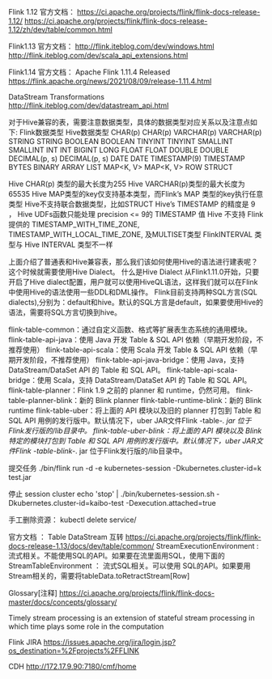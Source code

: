 
Flink 1.12 官方文档：
https://ci.apache.org/projects/flink/flink-docs-release-1.12/
https://ci.apache.org/projects/flink/flink-docs-release-1.12/zh/dev/table/common.html

Flink1.13 官方文档：
http://flink.iteblog.com/dev/windows.html
http://flink.iteblog.com/dev/scala_api_extensions.html

Flink1.14 官方文档：
Apache Flink 1.11.4 Released
https://flink.apache.org/news/2021/08/09/release-1.11.4.html

DataStream Transformations
http://flink.iteblog.com/dev/datastream_api.html

对于Hive兼容的表，需要注意数据类型，具体的数据类型对应关系以及注意点如下:
Flink数据类型	    Hive数据类型
CHAR(p)	            CHAR(p)
VARCHAR(p)	        VARCHAR(p)
STRING	            STRING
BOOLEAN	            BOOLEAN
TINYINT	            TINYINT
SMALLINT	        SMALLINT
INT	                INT
BIGINT	            LONG
FLOAT	            FLOAT
DOUBLE	            DOUBLE
DECIMAL(p, s)	    DECIMAL(p, s)
DATE	            DATE
TIMESTAMP(9)	    TIMESTAMP
BYTES	            BINARY
ARRAY<T>	        LIST<T>
MAP<K, V>	        MAP<K, V>
ROW	                STRUCT

Hive CHAR(p) 类型的最大长度为255
Hive VARCHAR(p)类型的最大长度为65535
Hive MAP类型的key仅支持基本类型，而Flink’s MAP 类型的key执行任意类型
Hive不支持联合数据类型，比如STRUCT
Hive’s TIMESTAMP 的精度是 9 ， Hive UDFs函数只能处理 precision <= 9的 TIMESTAMP 值
Hive 不支持 Flink提供的 TIMESTAMP_WITH_TIME_ZONE, TIMESTAMP_WITH_LOCAL_TIME_ZONE, 及MULTISET类型
FlinkINTERVAL 类型与 Hive INTERVAL 类型不一样

上面介绍了普通表和Hive兼容表，那么我们该如何使用Hive的语法进行建表呢？这个时候就需要使用Hive Dialect。
什么是Hive Dialect
从Flink1.11.0开始，只要开启了Hive dialect配置，用户就可以使用HiveQL语法，这样我们就可以在Flink中使用Hive的语法使用一些DDL和DML操作。
Flink目前支持两种SQL方言(SQL dialects),分别为：default和hive。默认的SQL方言是default，如果要使用Hive的语法，需要将SQL方言切换到hive。

flink-table-common：通过自定义函数、格式等扩展表生态系统的通用模块。
flink-table-api-java：使用 Java 开发 Table & SQL API 依赖（早期开发阶段，不推荐使用）
flink-table-api-scala：使用 Scala 开发 Table & SQL API 依赖（早期开发阶段，不推荐使用）
flink-table-api-java-bridge：使用 Java，支持 DataStream/DataSet API 的 Table 和 SQL API。
flink-table-api-scala-bridge：使用 Scala，支持 DataStream/DataSet API 的 Table 和 SQL API。
flink-table-planner：Flink 1.9 之前的 planner 和 runtime，仍然可用。
flink-table-planner-blink：新的 Blink planner
flink-table-runtime-blink：新的 Blink runtime
flink-table-uber：将上面的 API 模块以及旧的 planner 打包到 Table 和 SQL API 用例的发行版中。默认情况下，uber JAR文件Flink -table-*. jar 位于Flink发行版的/lib目录中。
flink-table-uber-blink：将上面的 API 模块以及 Blink 特定的模块打包到 Table 和 SQL API 用例的发行版中。默认情况下，uber JAR文件Flink -table-blink-*. jar 位于Flink发行版的/lib目录中。

提交任务
./bin/flink run -d -e kubernetes-session -Dkubernetes.cluster-id=k test.jar

停止 session cluster
echo 'stop' | ./bin/kubernetes-session.sh -Dkubernetes.cluster-id=kaibo-test -Dexecution.attached=true

手工删除资源：
kubectl delete service/<ClusterID>

官方文档 ： Table DataStream 互转
https://ci.apache.org/projects/flink/flink-docs-release-1.13/docs/dev/table/common/
StreamExecutionEnvironment : 流式相关。不能使用SQL的API。如果要在流里面用SQL，使用下面的
StreamTableEnvironment ： 流式SQL相关。可以使用 SQL的API。如果要用Stream相关的，需要将tableData.toRetractStream[Row]

Glossary[注释]
https://ci.apache.org/projects/flink/flink-docs-master/docs/concepts/glossary/


Timely stream processing is an extension of stateful stream processing in which time plays some role in the computation

Flink JIRA
https://issues.apache.org/jira/login.jsp?os_destination=%2Fprojects%2FFLINK

CDH
http://172.17.9.90:7180/cmf/home



